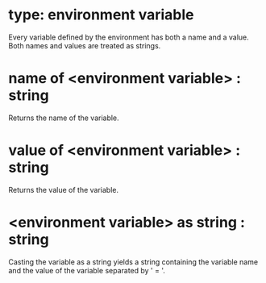 # type: environment variable

Every variable defined by the environment has both a name and a value. Both names and values are treated as strings.

# name of &lt;environment variable&gt; : string

Returns the name of the variable.

# value of &lt;environment variable&gt; : string

Returns the value of the variable.

# &lt;environment variable&gt; as string : string

Casting the variable as a string yields a string containing the variable name and the value of the variable separated by &#39; = &#39;.
